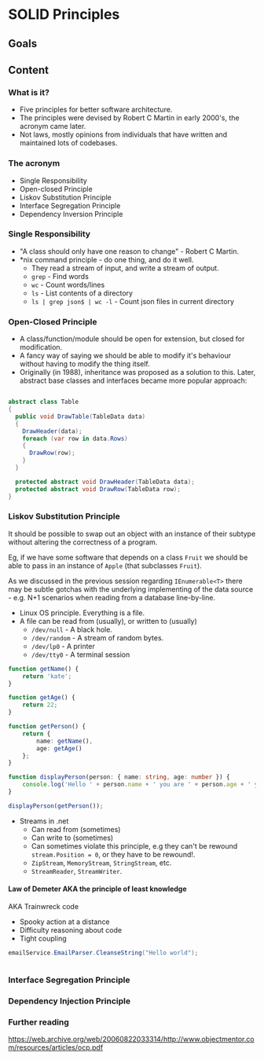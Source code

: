 # SOLID Principles

## Goals

## Content

### What is it?

- Five principles for better software architecture.
- The principles were devised by Robert C Martin in early 2000's, the acronym came later.
- Not laws, mostly opinions from individuals that have written and maintained lots of codebases.

### The acronym

- Single Responsibility
- Open-closed Principle
- Liskov Substitution Principle
- Interface Segregation Principle
- Dependency Inversion Principle

### Single Responsibility

- "A class should only have one reason to change" - Robert C Martin.
- *nix command principle - do one thing, and do it well.
  - They read a stream of input, and write a stream of output.
  - `grep` - Find words
  - `wc` - Count words/lines
  - `ls` - List contents of a directory
  - `ls | grep json$ | wc -l` - Count json files in current directory

### Open-Closed Principle

- A class/function/module should be open for extension, but closed for modification.
- A fancy way of saying we should be able to modify it's behaviour without having to modify the thing itself.
- Originally (in 1988), inheritance was proposed as a solution to this. Later, abstract base classes and interfaces became more popular approach:

```csharp

abstract class Table
{
  public void DrawTable(TableData data)
  {
    DrawHeader(data);
    foreach (var row in data.Rows)
    {
      DrawRow(row);
    }
  }

  protected abstract void DrawHeader(TableData data);
  protected abstract void DrawRow(TableData row);
}

```

### Liskov Substitution Principle

It should be possible to swap out an object with an instance of their subtype without altering the correctness of a program.

Eg, if we have some software that depends on a class `Fruit` we should be able to pass in an instance of `Apple` (that subclasses `Fruit`).

As we discussed in the previous session regarding `IEnumerable<T>` there may be subtle gotchas with the underlying implementing of the data source - e.g. N+1 scenarios when reading from a database line-by-line.

- Linux OS principle. Everything is a file.
- A file can be read from (usually), or written to (usually)
  - `/dev/null` - A black hole.
  - `/dev/random` - A stream of random bytes.
  - `/dev/lp0` - A printer
  - `/dev/tty0` - A terminal session

```typescript
function getName() {
    return 'kate';
}

function getAge() {
    return 22;
}

function getPerson() {
    return {
        name: getName(),
        age: getAge()
    };
}

function displayPerson(person: { name: string, age: number }) {
    console.log('Hello ' + person.name + ' you are ' + person.age + ' years old!');
}

displayPerson(getPerson());
```

- Streams in .net
  - Can read from (sometimes)
  - Can write to (sometimes)
  - Can sometimes violate this principle, e.g they can't be rewound `stream.Position = 0`, or they have to be rewound!.
  - `ZipStream`, `MemoryStream`, `StringStream`, etc.
  - `StreamReader`, `StreamWriter`.

#### Law of Demeter AKA the principle of least knowledge

AKA Trainwreck code

- Spooky action at a distance
- Difficulty reasoning about code
- Tight coupling

```csharp
emailService.EmailParser.CleanseString("Hello world");
```

```

```

### Interface Segregation Principle



### Dependency Injection Principle



### Further reading

https://web.archive.org/web/20060822033314/http://www.objectmentor.com/resources/articles/ocp.pdf
